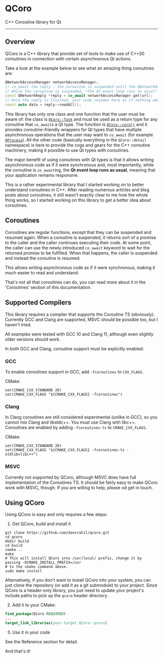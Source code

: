 # QCoro

C++ Coroutine library for Qt

---

## Overview

QCoro is a C++ library that provide set of tools to make use of C++20 coroutines
in connection with certain asynchronous Qt actions.

Take a look at the example below to see what an amazing thing coroutines are:
```cpp
QNetworkAccessManager networkAccessManager;
// co_await the reply - the coroutine is suspended until the QNetworkReply is finished.
// While the coroutine is suspended, *the Qt event loop runs as usual*.
const QNetworkReply *reply = co_await networkAccessManager.get(url);
// Once the reply is finished, your code resumes here as if nothing amazing has just happened ;-)
const auto data = reply->readAll();
```

This library has only one class and one function that the user must be aware of: the class is
[`QCoro::Task`](reference/task.md) and must be used as a return type for any coroutine that `co_await`s
a Qt type. The function is [`QCoro::coro()`](reference/coro.md) and it provides coroutine-friendly
wrappers for Qt types that have multiple asynchronous operations that the user may want to `co_await`
(for example [`QProcess`](reference/qprocess.md)). All the other code (basically everything in the
`QCoro::detail` namespace) is here to provide the cogs and gears for the C++ coroutine machinery,
making it possible to use Qt types with coroutines.

The major benefit of using coroutines with Qt types is that it allows writing asynchronous code as if it
were synchronous and, most importantly, while the coroutine is `co_await`ing, the __Qt event loop runs
as usual__, meaning that your application remains responsive.

This is a rather experimental library that I started working on to better understand coroutines
in C++. After reading numerous articles and blog posts about coroutines, it still wasn't exactly
clear to me how the whole thing works, so I started working on this library to get a better idea
about coroutines.

## Coroutines

Coroutines are regular functions, except that they can be suspended and resumed again. When
a coroutine is suspended, it returns sort of a promise to the caller and the caller continues
executing their code. At some point, the caller can use the newly introduced `co_await` keyword
to wait for the returned promise to be fulfilled. When that happens, the caller is suspended
and instead the coroutine is resumed.

This allows writing asynchronous code as if it were synchronous, making it much easier to read
and understand.

That's not all that coroutines can do, you can read more about it in the 'Coroutines' section
of this documentation.

## Supported Compilers

This library requires a compiler that supports the Coroutine TS (obviously). Currently
GCC and Clang are supported, MSVC should be possible too, but I haven't tried.

All examples were tested with GCC 10 and Clang 11, although even slightly older versions
should work.

In both GCC and Clang, coroutine support must be explicitly enabled:

### GCC

To enable coroutines support in GCC, add `-fcoroutines` to `CXX_FLAGS`.

CMake:
```
set(CMAKE_CXX_STANDARD 20)
set(CMAKE_CXX_FLAGS "${CMAKE_CXX_FLAGS} -fcoroutines")
```

### Clang

In Clang coroutines are still considered experimental (unlike in GCC), so
you cannot mix Clang and libstdc++. You must use Clang with libc++. Coroutines
are enabled by adding `-fcoroutines-ts` to `CMAKE_CXX_FLAGS`.

CMake:
```
set(CMAKE_CXX_STANDARD 20)
set(CMAKE_CXX_FLAGS "${CMAKE_CXX_FLAGS} -fcoroutines-ts -stdlib=libc++")
```

### MSVC

Currently not supported by QCoro, although MSVC does have full implementation of the
Coroutines TS. It should be fairly easy to make QCoro work with MSVC, though. If you
are willing to help, please od get in touch.

## Using QCoro

Using QCoro is easy and only requires a few steps:

1) Get QCoro, build and install it

```shell
git clone https://github.com/danvratil/qcoro.git
cd qcoro
mkdir build
cd build
cmake ..
make
# This will install QCoro into /usr/local/ prefix, change it by passing -DCMAKE_INSTALL_PREFIX=/usr
# to the cmake command above.
sudo make install
```

Alternatively, if you don't want to install QCoro into your system, you can just clone the repository (or add 
it as a git submodule) to your project. Since QCoro is a header-only library, you just need to update your
project's include paths to pick up the `qcoro` header directory.

2) Add it to your CMake:

```cmake
find_package(QCoro REQUIRED)
...
target_link_libraries(your-target QCoro::qcoro)
```

3) Use it in your code

See the Reference section for detail.

And that's it!

